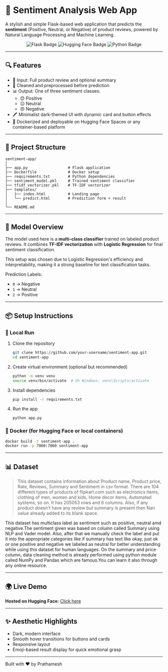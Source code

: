 # 🧠 Sentiment Analysis Web App

A stylish and simple Flask-based web application that predicts the **sentiment** (Positive, Neutral, or Negative) of product reviews, powered by Natural Language Processing and Machine Learning.

<div align="center">
  <img src="https://img.shields.io/badge/Made_with-Flask-blue?style=flat-square" alt="Flask Badge">
  <img src="https://img.shields.io/badge/Deployed_on-Hugging--Face-yellow?style=flat-square" alt="Hugging Face Badge">
  <img src="https://img.shields.io/badge/Language-Python3-brightgreen?style=flat-square" alt="Python Badge">
</div>

---

## 🔍 Features

- 📃 Input: Full product review and optional summary
- 🔎 Cleaned and preprocessed before prediction
- 📊 Output: One of three sentiment classes:
  - 😊 Positive
  - 😐 Neutral
  - 😠 Negative
- 🖍️ Minimalist dark-themed UI with dynamic card and button effects
- 🐳 Dockerized and deployable on Hugging Face Spaces or any container-based platform

---

## 📁 Project Structure

```
sentiment-app/
│
├── app.py                  # Flask application
├── Dockerfile              # Docker setup
├── requirements.txt        # Python dependencies
├── sentiment_model.pkl     # Trained sentiment classifier
├── tfidf_vectorizer.pkl    # TF-IDF vectorizer
├── templates/
│   ├── index.html          # Landing page
│   └── predict.html        # Prediction form + result
│
└── README.md
```

---

## 🧠 Model Overview

The model used here is a **multi-class classifier** trained on labeled product reviews. It combines **TF-IDF vectorization** with **Logistic Regression** for final sentiment classification.

This setup was chosen due to Logistic Regression's efficiency and interpretability, making it a strong baseline for text classification tasks.

Prediction Labels:
- `0` → Negative
- `1` → Neutral
- `2` → Positive

---

## 📦 Setup Instructions

### 🔧 Local Run

1. Clone the repository
   ```bash
   git clone https://github.com/your-username/sentiment-app.git
   cd sentiment-app
   ```

2. Create virtual environment (optional but recommended)
   ```bash
   python -m venv venv
   source venv/bin/activate  # On Windows: venv\Scripts\activate
   ```

3. Install dependencies
   ```bash
   pip install -r requirements.txt
   ```

4. Run the app
   ```bash
   python app.py
   ```

### 🐳 Docker (for Hugging Face or local containers)

```bash
docker build -t sentiment-app .
docker run -p 7860:7860 sentiment-app
```

---

## 📊 Dataset

> This dataset contains information about Product name, Product price, Rate, Reviews, Summary and Sentiment in csv format. There are 104 different types of products of flipkart.com such as electronics items, clothing of men, women and kids, Home decor items, Automated systems, so on. It has 205053 rows and 6 columns. Also, if any product doesn't have any review but summary is present then Nan value already added to its blank space.

This dataset has multiclass label as sentiment such as positive, neutral amd negative.The sentiment given was based on column called Summary using NLP and Vader model. Also, after that we manually check the label and put it into the appropriate categories like if summary has text like okay, just ok or one positive and negative we labeled as neutral for better understanding while using this dataset for human languages. On the summary and price column, data cleaning method is already performed using python module called NumPy and Pandas which are famous.You can learn it also through any online resource.

---

## 🌍 Live Demo

**Hosted on Hugging Face:** [Click here](https://huggingface.co/spaces/TheGrandmaSlayer/NLPSentimentAnalysis)

---

## ✨ Aesthetic Highlights

- Dark, modern interface
- Smooth hover transitions for buttons and cards
- Responsive layout
- Emoji-based result display for quick emotional grasp

---

Built with ❤️ by Prathamesh
